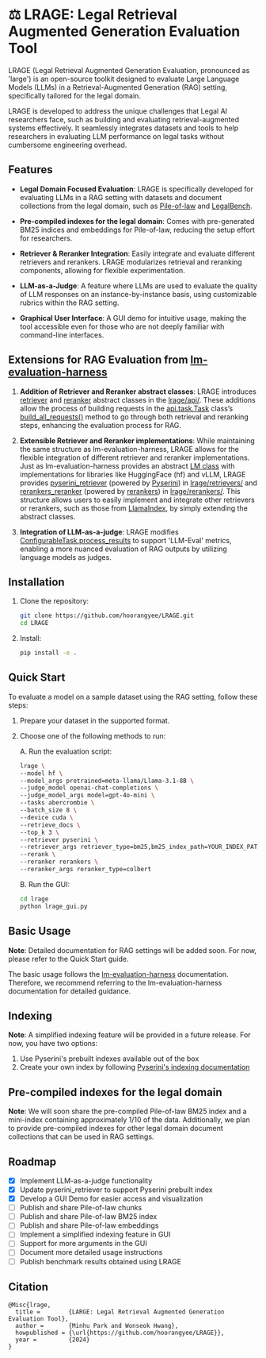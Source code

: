 
# ⚖️ LRAGE: Legal Retrieval Augmented Generation Evaluation Tool

LRAGE (Legal Retrieval Augmented Generation Evaluation, pronounced as 'large') is an open-source toolkit designed to evaluate Large Language Models (LLMs) in a Retrieval-Augmented Generation (RAG) setting, specifically tailored for the legal domain.  

LRAGE is developed to address the unique challenges that Legal AI researchers face, such as building and evaluating retrieval-augmented systems effectively. It seamlessly integrates datasets and tools to help researchers in evaluating LLM performance on legal tasks without cumbersome engineering overhead.

## Features

- **Legal Domain Focused Evaluation**: LRAGE is specifically developed for evaluating LLMs in a RAG setting with datasets and document collections from the legal domain, such as [Pile-of-law](https://huggingface.co/datasets/pile-of-law/pile-of-law) and [LegalBench](https://github.com/HazyResearch/legalbench).

- **Pre-compiled indexes for the legal domain**: Comes with pre-generated BM25 indices and embeddings for Pile-of-law, reducing the setup effort for researchers.  

- **Retriever & Reranker Integration**: Easily integrate and evaluate different retrievers and rerankers. LRAGE modularizes retrieval and reranking components, allowing for flexible experimentation.  

- **LLM-as-a-Judge**: A feature where LLMs are used to evaluate the quality of LLM responses on an instance-by-instance basis, using customizable rubrics within the RAG setting.  

- **Graphical User Interface**: A GUI demo for intuitive usage, making the tool accessible even for those who are not deeply familiar with command-line interfaces.  

## Extensions for RAG Evaluation from [lm-evaluation-harness](https://github.com/EleutherAI/lm-evaluation-harness)

1.	**Addition of Retriever and Reranker abstract classes**: LRAGE introduces [retriever](https://github.com/hoorangyee/LRAGE/blob/main/lrage/api/retriever.py) and [reranker](https://github.com/hoorangyee/LRAGE/blob/main/lrage/api/reranker.py) abstract classes in the [lrage/api/](https://github.com/hoorangyee/LRAGE/tree/main/lrage/api). These additions allow the process of building requests in the [api.task.Task](https://github.com/hoorangyee/LRAGE/blob/b24b7dc253fdfaa82cd926d1d1147f8a18ec69bf/lrage/api/task.py#L179) class’s [build_all_requests()](https://github.com/hoorangyee/LRAGE/blob/b24b7dc253fdfaa82cd926d1d1147f8a18ec69bf/lrage/api/task.py#L376) method to go through both retrieval and reranking steps, enhancing the evaluation process for RAG.  


2.	**Extensible Retriever and Reranker implementations**: While maintaining the same structure as lm-evaluation-harness, LRAGE allows for the flexible integration of different retriever and reranker implementations. Just as lm-evaluation-harness provides an abstract [LM class](https://github.com/hoorangyee/LRAGE/blob/b24b7dc253fdfaa82cd926d1d1147f8a18ec69bf/lrage/api/model.py#L20) with implementations for libraries like HuggingFace (hf) and vLLM, LRAGE provides [pyserini_retriever](https://github.com/hoorangyee/LRAGE/blob/main/lrage/retrievers/pyserini_retriever.py) (powered by [Pyserini](https://github.com/castorini/pyserini)) in [lrage/retrievers/](https://github.com/hoorangyee/LRAGE/tree/main/lrage/retrievers) and [rerankers_reranker](https://github.com/hoorangyee/LRAGE/blob/main/lrage/rerankers/rerankers_reranker.py) (powered by [rerankers](https://github.com/AnswerDotAI/rerankers)) in [lrage/rerankers/](https://github.com/hoorangyee/LRAGE/tree/main/lrage/rerankers). This structure allows users to easily implement and integrate other retrievers or rerankers, such as those from [LlamaIndex](https://github.com/run-llama/llama_index), by simply extending the abstract classes.

3. **Integration of LLM-as-a-judge**: LRAGE modifies [ConfigurableTask.process_results](https://github.com/hoorangyee/LRAGE/blob/479534d59a95b2b0c7cc37fd4c0db574418c61da/lrage/api/task.py#L1528) to support 'LLM-Eval' metrics, enabling a more nuanced evaluation of RAG outputs by utilizing language models as judges.

## Installation

1. Clone the repository:
    ```bash
    git clone https://github.com/hoorangyee/LRAGE.git
    cd LRAGE
    ```
2. Install:
    ```bash
    pip install -e .
    ```

## Quick Start

To evaluate a model on a sample dataset using the RAG setting, follow these steps:

1. Prepare your dataset in the supported format.

2. Choose one of the following methods to run:  

   A. Run the evaluation script:
   ```bash
   lrage \
   --model hf \
   --model_args pretrained=meta-llama/Llama-3.1-8B \
   --judge_model openai-chat-completions \
   --judge_model_args model=gpt-4o-mini \
   --tasks abercrombie \
   --batch_size 8 \
   --device cuda \
   --retrieve_docs \
   --top_k 3 \
   --retriever pyserini \
   --retriever_args retriever_type=bm25,bm25_index_path=YOUR_INDEX_PATH \
   --rerank \
   --reranker rerankers \
   --reranker_args reranker_type=colbert
   ```

   B. Run the GUI:
   ```bash
   cd lrage
   python lrage_gui.py
   ```

## Basic Usage

**Note**: Detailed documentation for RAG settings will be added soon. For now, please refer to the Quick Start guide.  

The basic usage follows the [lm-evaluation-harness](https://github.com/EleutherAI/lm-evaluation-harness) documentation. Therefore, we recommend referring to the lm-evaluation-harness documentation for detailed guidance.   
   
## Indexing

**Note**: A simplified indexing feature will be provided in a future release. For now, you have two options:  
1. Use Pyserini's prebuilt indexes available out of the box
2. Create your own index by following [Pyserini's indexing documentation](https://github.com/castorini/pyserini/blob/master/docs/usage-index.md)

## Pre-compiled indexes for the legal domain

**Note**: We will soon share the pre-compiled Pile-of-law BM25 index and a mini-index containing approximately 1/10 of the data. Additionally, we plan to provide pre-compiled indexes for other legal domain document collections that can be used in RAG settings.

## Roadmap

- [x] Implement LLM-as-a-judge functionality
- [x] Update pyserini_retriever to support Pyserini prebuilt index
- [x] Develop a GUI Demo for easier access and visualization
- [ ] Publish and share Pile-of-law chunks
- [ ] Publish and share Pile-of-law BM25 index
- [ ] Publish and share Pile-of-law embeddings
- [ ] Implement a simplified indexing feature in GUI
- [ ] Support for more arguments in the GUI
- [ ] Document more detailed usage instructions
- [ ] Publish benchmark results obtained using LRAGE

## Citation

```
@Misc{lrage,
  title =        {LARGE: Legal Retrieval Augmented Generation Evaluation Tool},
  author =       {Minhu Park and Wonseok Hwang},
  howpublished = {\url{https://github.com/hoorangyee/LRAGE}},
  year =         {2024}
}   
```
